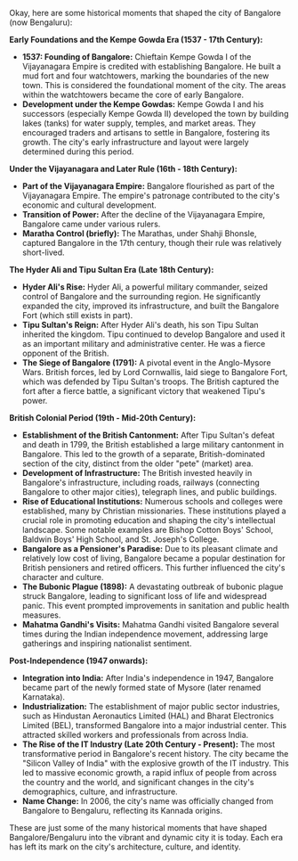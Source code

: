 Okay, here are some historical moments that shaped the city of Bangalore (now Bengaluru):

**Early Foundations and the Kempe Gowda Era (1537 - 17th Century):**

*   **1537: Founding of Bangalore:**  Chieftain Kempe Gowda I of the Vijayanagara Empire is credited with establishing Bangalore. He built a mud fort and four watchtowers, marking the boundaries of the new town. This is considered the foundational moment of the city. The areas within the watchtowers became the core of early Bangalore.
*   **Development under the Kempe Gowdas:**  Kempe Gowda I and his successors (especially Kempe Gowda II) developed the town by building lakes (tanks) for water supply, temples, and market areas.  They encouraged traders and artisans to settle in Bangalore, fostering its growth.  The city's early infrastructure and layout were largely determined during this period.

**Under the Vijayanagara and Later Rule (16th - 18th Century):**

*   **Part of the Vijayanagara Empire:**  Bangalore flourished as part of the Vijayanagara Empire. The empire's patronage contributed to the city's economic and cultural development.
*   **Transition of Power:** After the decline of the Vijayanagara Empire, Bangalore came under various rulers.
*   **Maratha Control (briefly):** The Marathas, under Shahji Bhonsle, captured Bangalore in the 17th century, though their rule was relatively short-lived.

**The Hyder Ali and Tipu Sultan Era (Late 18th Century):**

*   **Hyder Ali's Rise:** Hyder Ali, a powerful military commander, seized control of Bangalore and the surrounding region. He significantly expanded the city, improved its infrastructure, and built the Bangalore Fort (which still exists in part).
*   **Tipu Sultan's Reign:** After Hyder Ali's death, his son Tipu Sultan inherited the kingdom. Tipu continued to develop Bangalore and used it as an important military and administrative center. He was a fierce opponent of the British.
*   **The Siege of Bangalore (1791):** A pivotal event in the Anglo-Mysore Wars. British forces, led by Lord Cornwallis, laid siege to Bangalore Fort, which was defended by Tipu Sultan's troops. The British captured the fort after a fierce battle, a significant victory that weakened Tipu's power.

**British Colonial Period (19th - Mid-20th Century):**

*   **Establishment of the British Cantonment:** After Tipu Sultan's defeat and death in 1799, the British established a large military cantonment in Bangalore. This led to the growth of a separate, British-dominated section of the city, distinct from the older "pete" (market) area.
*   **Development of Infrastructure:** The British invested heavily in Bangalore's infrastructure, including roads, railways (connecting Bangalore to other major cities), telegraph lines, and public buildings.
*   **Rise of Educational Institutions:** Numerous schools and colleges were established, many by Christian missionaries. These institutions played a crucial role in promoting education and shaping the city's intellectual landscape. Some notable examples are Bishop Cotton Boys' School, Baldwin Boys' High School, and St. Joseph's College.
*   **Bangalore as a Pensioner's Paradise:**  Due to its pleasant climate and relatively low cost of living, Bangalore became a popular destination for British pensioners and retired officers. This further influenced the city's character and culture.
*   **The Bubonic Plague (1898):**  A devastating outbreak of bubonic plague struck Bangalore, leading to significant loss of life and widespread panic. This event prompted improvements in sanitation and public health measures.
*   **Mahatma Gandhi's Visits:** Mahatma Gandhi visited Bangalore several times during the Indian independence movement, addressing large gatherings and inspiring nationalist sentiment.

**Post-Independence (1947 onwards):**

*   **Integration into India:** After India's independence in 1947, Bangalore became part of the newly formed state of Mysore (later renamed Karnataka).
*   **Industrialization:**  The establishment of major public sector industries, such as Hindustan Aeronautics Limited (HAL) and Bharat Electronics Limited (BEL), transformed Bangalore into a major industrial center. This attracted skilled workers and professionals from across India.
*   **The Rise of the IT Industry (Late 20th Century - Present):**  The most transformative period in Bangalore's recent history. The city became the "Silicon Valley of India" with the explosive growth of the IT industry. This led to massive economic growth, a rapid influx of people from across the country and the world, and significant changes in the city's demographics, culture, and infrastructure.
*   **Name Change:** In 2006, the city's name was officially changed from Bangalore to Bengaluru, reflecting its Kannada origins.

These are just some of the many historical moments that have shaped Bangalore/Bengaluru into the vibrant and dynamic city it is today. Each era has left its mark on the city's architecture, culture, and identity.
